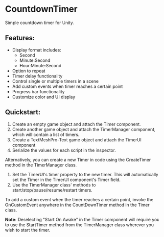 # CountdownTimer
Simple countdown timer for Unity.

## Features:
- Display format includes:
  - Second
  - Minute:Second
  - Hour:Minute:Second
- Option to repeat
- Timer delay functionality
- Control single or multiple timers in a scene
- Add custom events when timer reaches a certain point
- Progress bar functionality
- Customize color and UI display

## Quickstart:
1. Create an empty game object and attach the Timer component.
2. Create another game object and attach the TimerManager component, which will contain a list of timers.
3. Create a TextMeshPro-Text game object and attach the TimerUI component
4. Serialize the values for each script in the inspector.

Alternatively, you can create a new Timer in code using the CreateTimer method in the TimerManager class.
1. Set the TimerUI's timer property to the new timer. This will automatically set the Timer in the TimerUI component's Timer field.
2. Use the TimerManager class' methods to start/stop/pause/resume/restart timers.

To add a custom event when the timer reaches a certain point, invoke the OnCustomEvent anywhere in the CountDownTimer method in the Timer class.

**Note:**
Deselecting "Start On Awake" in the Timer component will require you to use the StartTimer method from the TimerManager class wherever you wish to start the timer.
